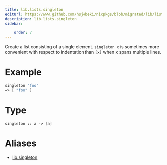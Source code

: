 ```yaml
---
title: lib.lists.singleton
editUrl: https://www.github.com/hsjobeki/nixpkgs/blob/migrated/lib/lists.nix#L31C15
description: lib.lists.singleton
sidebar:

    order: 7
---
```


Create a list consisting of a single element.  `singleton x` is
sometimes more convenient with respect to indentation than `[x]`
when x spans multiple lines.

# Example

```nix
singleton "foo"
=> [ "foo" ]
```

# Type

```
singleton :: a -> [a]
```


# Aliases

- [lib.singleton](/nix-doc-comments/reference/lib/lib-singleton)


